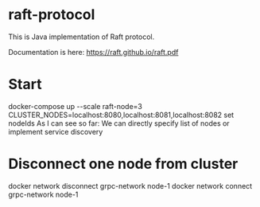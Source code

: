 # raft-protocol

This is Java implementation of Raft protocol.

Documentation is here: https://raft.github.io/raft.pdf

# Start 
docker-compose up --scale raft-node=3 CLUSTER_NODES=localhost:8080,localhost:8081,localhost:8082
set nodeIds
As I can see so far: We can directly specify list of nodes or implement service discovery

# Disconnect one node from cluster
docker network disconnect grpc-network node-1
docker network connect grpc-network node-1